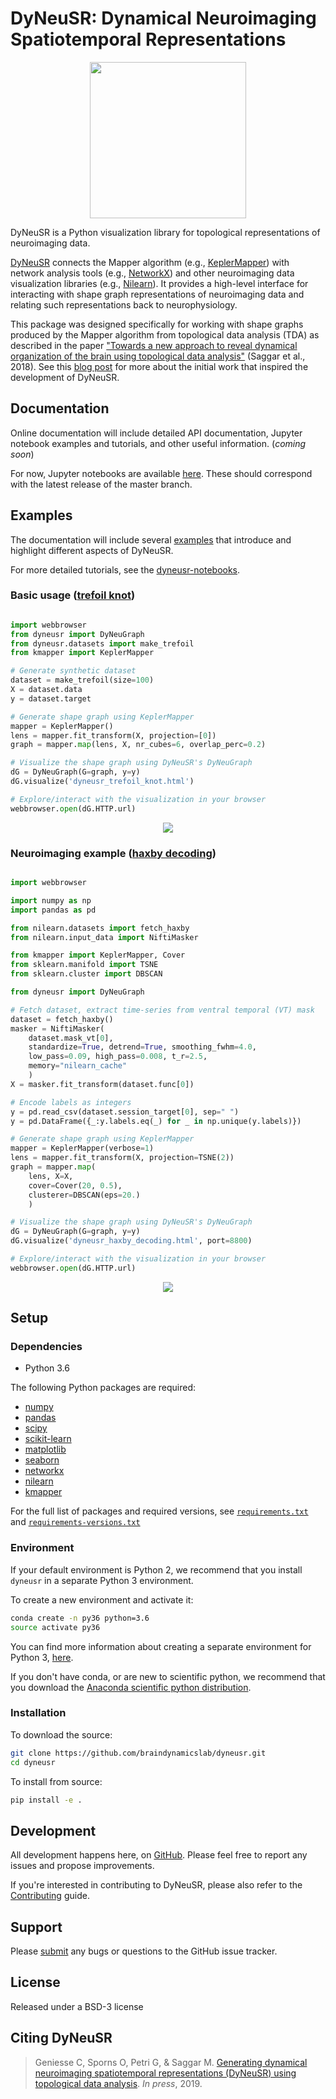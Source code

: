 # DyNeuSR: **Dy**namical **Neu**roimaging **S**patiotemporal **R**epresentations

<p align="center">
<img src="https://raw.githubusercontent.com/braindynamicslab/dyneusr/master/docs/assets/logo.png" height="250">
</p>


DyNeuSR is a Python visualization library for topological representations of neuroimaging data. 

[DyNeuSR](https://braindynamicslab.github.io/dyneusr/) connects the Mapper algorithm (e.g., [KeplerMapper](https://kepler-mapper.scikit-tda.org)) with network analysis tools (e.g., [NetworkX](https://networkx.github.io/)) and other neuroimaging data visualization libraries (e.g., [Nilearn](https://nilearn.github.io/)). It provides a high-level interface for interacting with shape graph representations of neuroimaging data and relating such representations back to neurophysiology.

This package was designed specifically for working with shape graphs produced by the Mapper algorithm from topological data analysis (TDA) as described in the paper ["Towards a new approach to reveal dynamical organization of the brain using topological data analysis"](https://www.nature.com/articles/s41467-018-03664-4) (Saggar et al., 2018). See this [blog post](https://bdl.stanford.edu/blog/tda-cme-paper/) for more about the initial work that inspired the development of DyNeuSR.  




## Documentation

Online documentation will include detailed API documentation, Jupyter notebook examples and tutorials, and other useful information. (*coming soon*)

For now, Jupyter notebooks are available [here](https://github.com/braindynamicslab/dyneusr-notebooks/). These should correspond with the latest release of the master branch.
 


## Examples

The documentation will include several [examples](https://github.com/braindynamicslab/dyneusr/blob/master/examples/) that introduce and highlight different aspects of DyNeuSR. 

For more detailed tutorials, see the [dyneusr-notebooks](https://github.com/braindynamicslab/dyneusr-notebooks/).


### Basic usage ([trefoil knot](https://github.com/braindynamicslab/dyneusr/blob/master/examples/trefoil_knot))

```python

import webbrowser
from dyneusr import DyNeuGraph
from dyneusr.datasets import make_trefoil
from kmapper import KeplerMapper

# Generate synthetic dataset                                                    
dataset = make_trefoil(size=100)
X = dataset.data
y = dataset.target

# Generate shape graph using KeplerMapper                                       
mapper = KeplerMapper()
lens = mapper.fit_transform(X, projection=[0])
graph = mapper.map(lens, X, nr_cubes=6, overlap_perc=0.2)

# Visualize the shape graph using DyNeuSR's DyNeuGraph                          
dG = DyNeuGraph(G=graph, y=y)
dG.visualize('dyneusr_trefoil_knot.html')

# Explore/interact with the visualization in your browser                       
webbrowser.open(dG.HTTP.url)

```

<p align="center">
<img src="https://raw.githubusercontent.com/braindynamicslab/dyneusr/master/examples/trefoil_knot/dyneusr_trefoil_knot.png">
</p>


### Neuroimaging example ([haxby decoding](https://github.com/braindynamicslab/dyneusr/blob/master/examples/haxby_decoding))

```python

import webbrowser

import numpy as np 
import pandas as pd

from nilearn.datasets import fetch_haxby
from nilearn.input_data import NiftiMasker

from kmapper import KeplerMapper, Cover
from sklearn.manifold import TSNE
from sklearn.cluster import DBSCAN

from dyneusr import DyNeuGraph

# Fetch dataset, extract time-series from ventral temporal (VT) mask
dataset = fetch_haxby()
masker = NiftiMasker(
    dataset.mask_vt[0], 
    standardize=True, detrend=True, smoothing_fwhm=4.0,
    low_pass=0.09, high_pass=0.008, t_r=2.5,
    memory="nilearn_cache"
    )
X = masker.fit_transform(dataset.func[0])

# Encode labels as integers
y = pd.read_csv(dataset.session_target[0], sep=" ")
y = pd.DataFrame({_:y.labels.eq(_) for _ in np.unique(y.labels)})

# Generate shape graph using KeplerMapper
mapper = KeplerMapper(verbose=1)
lens = mapper.fit_transform(X, projection=TSNE(2))
graph = mapper.map(
    lens, X=X, 
    cover=Cover(20, 0.5), 
    clusterer=DBSCAN(eps=20.)
    )

# Visualize the shape graph using DyNeuSR's DyNeuGraph
dG = DyNeuGraph(G=graph, y=y)
dG.visualize('dyneusr_haxby_decoding.html', port=8800)   

# Explore/interact with the visualization in your browser
webbrowser.open(dG.HTTP.url)

```

<p align="center">
<img src="https://raw.githubusercontent.com/braindynamicslab/dyneusr/master/examples/haxby_decoding/dyneusr_haxby_decoding.png">
</p>





## Setup

### Dependencies

- Python 3.6

The following Python packages are required:

-  [numpy](www.numpy.org)
-  [pandas](pandas.pydata.org)
-  [scipy](www.scipy.org)
-  [scikit-learn](scikit-learn.org)
-  [matplotlib](matplotlib.sourceforge.net)
-  [seaborn](stanford.edu/~mwaskom/software/seaborn)
-  [networkx](networkx.github.io)
-  [nilearn](nilearn.github.io)
-  [kmapper](kepler-mapper.scikit-tda.org)

For the full list of packages and required versions, see [`requirements.txt`](https://github.com/braindynamicslab/dyneusr/blob/master/requirements.txt) and [`requirements-versions.txt`](https://github.com/braindynamicslab/dyneusr/blob/master/requirements-versions.txt)



### Environment

If your default environment is Python 2, we recommend that you install `dyneusr` in a separate Python 3 environment. 

To create a new environment and activate it:
```bash
conda create -n py36 python=3.6
source activate py36
```

You can find more information about creating a separate environment for Python 3, [here](https://salishsea-meopar-docs.readthedocs.io/en/latest/work_env/python3_conda_environment.html). 

If you don't have conda, or are new to scientific python, we recommend that you download the [Anaconda scientific python distribution](https://store.continuum.io/cshop/anaconda/). 



### Installation

To download the source:
```bash
git clone https://github.com/braindynamicslab/dyneusr.git
cd dyneusr
```

To install from source:
```bash
pip install -e .
```



## Development

All development happens here, on [GitHub](https://github.com/braindynamicslab/dyneusr/). Please feel free to report any issues and propose improvements. 

If you're interested in contributing to DyNeuSR, please also refer to the [Contributing](https://github.com/braindynamicslab/dyneusr/blob/master/CONTRIBUTING.md) guide. 



## Support

Please [submit](https://github.com/braindynamicslab/dyneusr/issues/new) any bugs or questions to the GitHub issue tracker.



## License

Released under a BSD-3 license



## Citing DyNeuSR

>Geniesse C, Sporns O, Petri G, & Saggar M. [Generating dynamical neuroimaging spatiotemporal representations (DyNeuSR) using topological data analysis](). _In press_, 2019.

